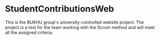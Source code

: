 # StudentContributionsWeb
This is the BUKHU group's university-controlled website project. The project is a test for the team working with the Scrum method and will meet all the assigned criteria.
